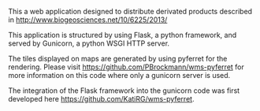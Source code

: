 This a web application designed to distribute derivated products described in http://www.biogeosciences.net/10/6225/2013/

This application is structured by using Flask, a python framework, and served by Gunicorn, a python WSGI HTTP server.

The tiles displayed on maps are generated by using pyferret for the rendering.
Please visit https://github.com/PBrockmann/wms-pyferret for more information on this code 
where only a gunicorn server is used.

The integration of the Flask framework into the gunicorn code was first developed here https://github.com/KatiRG/wms-pyferret.
